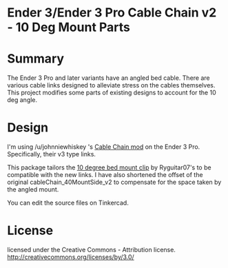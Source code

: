 # Ender 3/Ender 3 Pro Cable Chain v2 - 10 Deg Mount Parts 

# Summary

The Ender 3 Pro and later variants have an angled bed cable.  There are various cable links designed to alleviate stress on the cables themselves.  This project modifies some parts of existing designs to account for the 10 deg angle.


# Design

I'm using /u/johnniewhiskey 's [Cable Chain mod](https://www.thingiverse.com/thing:2920060) on the Ender 3 Pro.  Specifically, their v3 type links.  

This package tailors the [10 degree bed mount clip](https://www.thingiverse.com/thing:3162517) by Ryguitar07's to be compatible with the new links.  I have also shortened the offset of the original cableChain_40MountSide_v2 to compensate for the space taken by the angled mount. 

You can edit the source files on Tinkercad.


# License

licensed under the Creative Commons - Attribution license.
http://creativecommons.org/licenses/by/3.0/
